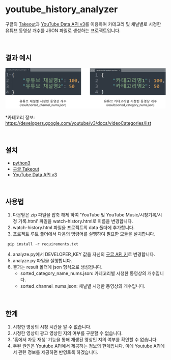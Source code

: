 # youtube_history_analyzer
구글의 [Takeout](https://takeout.google.com/settings/takeout)과 [YouTube Data API v3](https://developers.google.com/youtube/v3/docs)를 이용하여 카테고리 및 채널별로 시청한 유튜브 동영상 개수를 JSON 파일로 생성하는 프로젝트입니다.

<br/>

## 결과 예시
<img src="./img/sample_result.png" alt="실행 결과 예시">

*카테고리 정보: https://developers.google.com/youtube/v3/docs/videoCategories/list

<br/>

## 설치
* [python3](https://www.python.org/downloads)
* [구글 Takeout](https://takeout.google.com/settings/takeout)
* [YouTube Data API v3](https://developers.google.com/youtube/v3/docs)

<br/>

## 사용법
1. 다운받은 zip 파일을 압축 해제 하여 'YouTube 및 YouTube Music/시청기록/시청 기록.html' 파일을 watch-history.html로 이름을 변경합니다.
2. watch-history.html 파일을 프로젝트의 data 폴더에 추가합니다.
3. 프로젝트 루트 폴더에서 다음의 명령어를 실행하여 필요한 모듈을 설치합니다.
```
 pip install -r requirements.txt
```
4. analyze.py에서 DEVELOPER_KEY 값을 자신의 [구글 API 키](https://support.google.com/googleapi/answer/6158862?hl=en)로 변경합니다.
5. analyze.py 파일을 실행합니다.
6. 결과는 result 폴더에 json 형식으로 생성됩니다.
   * sorted_category_name_nums.json: 카테고리별 시청한 동영상의 개수입니다.
   * sorted_channel_nums.json: 채널별 시청한 동영상의 개수입니다.

<br/>

## 한계
1. 시청한 영상의 시청 시간을 알 수 없습니다.
2. 시청한 영상이 광고 영상인 지의 여부를 구분할 수 없습니다.
3. '홈에서 자동 재생' 기능을 통해 재생된 영상인 지의 여부를 확인할 수 없습니다.
4. 주된 원인은 Youtube API에서 제공하는 정보의 한계입니다. 이에 Youtube API에서 관련 정보를 제공하면 반영토록 하겠습니다. 
